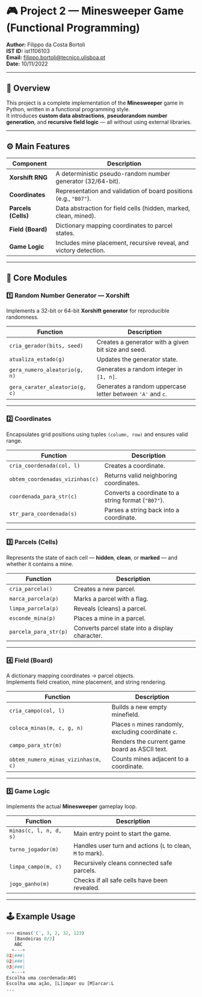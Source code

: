 # 🎮 Project 2 — Minesweeper Game (Functional Programming)

**Author:** Filippo da Costa Bortoli  
**IST ID:** ist1106103  
**Email:** filippo.bortoli@tecnico.ulisboa.pt  
**Date:** 10/11/2022  

---

## 🧠 Overview

This project is a complete implementation of the **Minesweeper** game in Python, written in a functional programming style.  
It introduces **custom data abstractions**, **pseudorandom number generation**, and **recursive field logic** — all without using external libraries.

---

## ⚙️ Main Features

| Component | Description |
|------------|-------------|
| **Xorshift RNG** | A deterministic pseudo-random number generator (32/64-bit). |
| **Coordinates** | Representation and validation of board positions (e.g., `"B07"`). |
| **Parcels (Cells)** | Data abstraction for field cells (hidden, marked, clean, mined). |
| **Field (Board)** | Dictionary mapping coordinates to parcel states. |
| **Game Logic** | Includes mine placement, recursive reveal, and victory detection. |

---

## 🧩 Core Modules

### 1️⃣ Random Number Generator — Xorshift

Implements a 32-bit or 64-bit **Xorshift generator** for reproducible randomness.

| Function | Description |
|-----------|-------------|
| `cria_gerador(bits, seed)` | Creates a generator with a given bit size and seed. |
| `atualiza_estado(g)` | Updates the generator state. |
| `gera_numero_aleatorio(g, n)` | Generates a random integer in `[1, n]`. |
| `gera_carater_aleatorio(g, c)` | Generates a random uppercase letter between `'A'` and `c`. |

---

### 2️⃣ Coordinates

Encapsulates grid positions using tuples `(column, row)` and ensures valid range.

| Function | Description |
|-----------|-------------|
| `cria_coordenada(col, l)` | Creates a coordinate. |
| `obtem_coordenadas_vizinhas(c)` | Returns valid neighboring coordinates. |
| `coordenada_para_str(c)` | Converts a coordinate to a string format (`"B07"`). |
| `str_para_coordenada(s)` | Parses a string back into a coordinate. |

---

### 3️⃣ Parcels (Cells)

Represents the state of each cell — **hidden**, **clean**, or **marked** — and whether it contains a mine.

| Function | Description |
|-----------|-------------|
| `cria_parcela()` | Creates a new parcel. |
| `marca_parcela(p)` | Marks a parcel with a flag. |
| `limpa_parcela(p)` | Reveals (cleans) a parcel. |
| `esconde_mina(p)` | Places a mine in a parcel. |
| `parcela_para_str(p)` | Converts parcel state into a display character. |

---

### 4️⃣ Field (Board)

A dictionary mapping coordinates → parcel objects.  
Implements field creation, mine placement, and string rendering.

| Function | Description |
|-----------|-------------|
| `cria_campo(col, l)` | Builds a new empty minefield. |
| `coloca_minas(m, c, g, n)` | Places `n` mines randomly, excluding coordinate `c`. |
| `campo_para_str(m)` | Renders the current game board as ASCII text. |
| `obtem_numero_minas_vizinhas(m, c)` | Counts mines adjacent to a coordinate. |

---

### 5️⃣ Game Logic

Implements the actual **Minesweeper** gameplay loop.

| Function | Description |
|-----------|-------------|
| `minas(c, l, n, d, s)` | Main entry point to start the game. |
| `turno_jogador(m)` | Handles user turn and actions (`L` to clean, `M` to mark). |
| `limpa_campo(m, c)` | Recursively cleans connected safe parcels. |
| `jogo_ganho(m)` | Checks if all safe cells have been revealed. |

---

## 🕹️ Example Usage

```python
>>> minas('C', 3, 2, 32, 123)
   [Bandeiras 0/2]
   ABC
  +---+
01|###|
02|###|
03|###|
  +---+
Escolha uma coordenada:A01
Escolha uma ação, [L]impar ou [M]arcar:L
...
